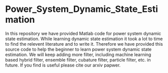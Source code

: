 # Power_System_Dynamic_State_Estimation
In this repository we have provided Matlab code for power system dynamic state estimation. 
While learning dynamic state estimation it took a lot to time to find the relevent literature and to write it.
Therefore we have provided this source code to help the beginner to learn power system dynamic state estimation.
We will keep adding more filter, including machine learning based hybrid filter, ensemble filter, cubature filter, particle filter, etc. in future.
If you find is useful please cite our arxiv papwer. 
